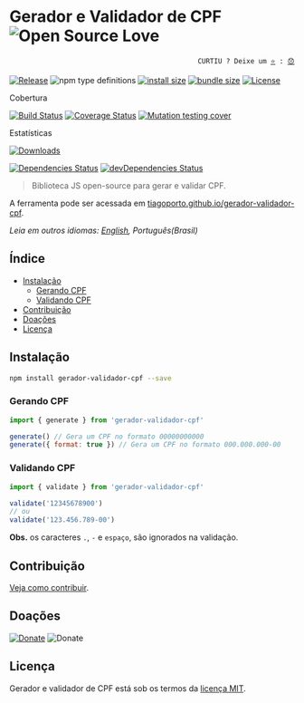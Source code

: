 # Gerador e Validador de CPF ![Open Source Love](https://badges.frapsoft.com/os/v3/open-source.svg)

<p align="right">
  <code>CURTIU ? Deixe um <a href="https://github.com/tiagoporto/gerador-validador-cpf/stargazers">⭐</a> : <a href="https://github.com/tiagoporto/gerador-validador-cpf/issues">😞</a></code>
</p>

[![Release](https://img.shields.io/npm/v/gerador-validador-cpf.svg?style=flat-square&label=release)](https://github.com/tiagoporto/gerador-validador-cpf/releases)
![npm type definitions](https://img.shields.io/npm/types/gerador-validador-cpf.svg?style=flat-square)
[![install size](https://packagephobia.now.sh/badge?p=gerador-validador-cpf)](https://packagephobia.now.sh/result?p=gerador-validador-cpf)
[![bundle size](https://img.shields.io/bundlephobia/min/gerador-validador-cpf?style=flat-square&label=bundle%20size)](https://bundlephobia.com/result?p=gerador-validador-cpf)
[![License](https://img.shields.io/github/license/tiagoporto/gerador-validador-cpf.svg?style=flat-square)](LICENSE)

Cobertura

[![Build Status](https://img.shields.io/travis/com/tiagoporto/gerador-validador-cpf/main.svg?label=tests&logo=travis&style=flat-square)](https://travis-ci.com/tiagoporto/gerador-validador-cpf)
[![Coverage Status](https://img.shields.io/coveralls/tiagoporto/gerador-validador-cpf.svg?logo=coveralls&style=flat-square)](https://coveralls.io/github/tiagoporto/gerador-validador-cpf)
[![Mutation testing cover](https://img.shields.io/endpoint?style=flat-square&url=https%3A%2F%2Fbadge-api.stryker-mutator.io%2Fgithub.com%2Ftiagoporto%2Fgerador-validador-cpf%2Fmain)](https://dashboard.stryker-mutator.io/reports/github.com/tiagoporto/gerador-validador-cpf/main)

Estatísticas

[![Downloads](https://img.shields.io/npm/dt/gerador-validador-cpf.svg?logo=npm&style=flat-square)](https://www.npmjs.com/package/gerador-validador-cpf)

[![Dependencies Status](https://img.shields.io/david/tiagoporto/gerador-validador-cpf.svg?style=flat-square)](https://david-dm.org/tiagoporto/gerador-validador-cpf)
[![devDependencies Status](https://img.shields.io/david/dev/tiagoporto/gerador-validador-cpf.svg?style=flat-square)](https://david-dm.org/tiagoporto/gerador-validador-cpf?type=dev)

> Biblioteca JS open-source para gerar e validar CPF.

A ferramenta pode ser acessada em [tiagoporto.github.io/gerador-validador-cpf](http://tiagoporto.github.io/gerador-validador-cpf).

_Leia em outros idiomas: [English](https://github.com/tiagoporto/gerador-validador-cpf/blob/main/README-en.md), Português(Brasil)_

## Índice

- [Instalação](#instalação)
  - [Gerando CPF](#gerando-cpf)
  - [Validando CPF](#validando-cpf)
- [Contribuição](#contribuição)
- [Doações](#doações)
- [Licença](#licença)

## Instalação

```sh
npm install gerador-validador-cpf --save
```

### Gerando CPF

```javascript
import { generate } from 'gerador-validador-cpf'

generate() // Gera um CPF no formato 00000000000
generate({ format: true }) // Gera um CPF no formato 000.000.000-00
```

### Validando CPF

```javascript
import { validate } from 'gerador-validador-cpf'

validate('12345678900')
// ou
validate('123.456.789-00')
```

**Obs.** os caracteres `.`, `-` e `espaço`, são ignorados na validação.

## Contribuição

[Veja como contribuir](CONTRIBUTING.md).

## Doações

[![Donate](https://img.shields.io/badge/donate-PayPal-blue.svg)](https://www.paypal.com/cgi-bin/webscr?cmd=_donations&business=YTDUQ8RZ2G4Q8&lc=BR&item_name=tiagoporto&item_number=geradorcpf&currency_code=BRL&bn=PP%2dDonationsBF%3abtn_donateCC_LG%2egif%3aNonHosted)
![Donate](https://img.shields.io/badge/bitcoin-3DztnDvY7McQ7zwGS8Vjafsbc1ee1HDAmE-yellow.svg?logo=bitcoin)

## Licença

Gerador e validador de CPF está sob os termos da [licença MIT](LICENSE).
